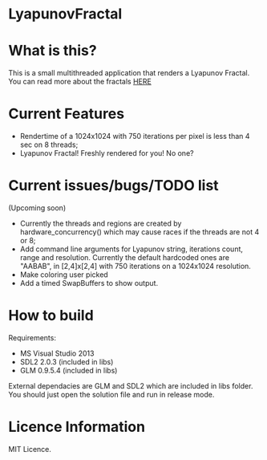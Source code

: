 LyapunovFractal
===============

What is this?
=============
This is a small multithreaded application that renders a Lyapunov Fractal. You can read more about the fractals [HERE](http://en.wikipedia.org/wiki/Lyapunov_fractal)

Current Features
=============
- Rendertime of a 1024x1024 with 750 iterations per pixel is less than 4 sec on 8 threads;
- Lyapunov Fractal! Freshly rendered for you! No one?

Current issues/bugs/TODO list
=============
(Upcoming soon)
- Currently the threads and regions are created by hardware_concurrency() which may cause races if the threads are not 4 or 8;
- Add command line arguments for Lyapunov string, iterations count, range and resolution. Currently the default hardcoded ones are "AABAB", in [2,4]x[2,4] with 750 
  iterations on a 1024x1024 resolution.
- Make coloring user picked
- Add a timed SwapBuffers to show output.

How to build
=============
Requirements:
- MS Visual Studio 2013
- SDL2 2.0.3 (included in libs)
- GLM 0.9.5.4 (included in libs)

External dependacies are GLM and SDL2 which are included in libs folder. 
You should just open the solution file and run in release mode.

Licence Information
=============
MIT Licence.